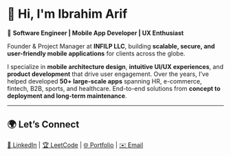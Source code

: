 # 👋 Hi, I'm Ibrahim Arif  

🚀 **Software Engineer | Mobile App Developer | UX Enthusiast**  


Founder & Project Manager at **INFILP LLC**, building **scalable, secure, and user-friendly mobile applications** for clients across the globe.  

I specialize in **mobile architecture design**, **intuitive UI/UX experiences**, and **product development** that drive user engagement. Over the years, I’ve helped developed **50+ large-scale apps** spanning HR, e-commerce, fintech, B2B, sports, and healthcare. End-to-end solutions from **concept to deployment and long-term maintenance**.

---

## 🌍 Let’s Connect  
[💼 LinkedIn](https://www.linkedin.com/in/ibrahim-arif/) | [🏆 LeetCode](https://leetcode.com/u/ibrahimarif/) | [🌐 Portfolio](https://ibrahimarif.dev) | [✉️ Email](mailto:ibrahimarif@infilp.com)
